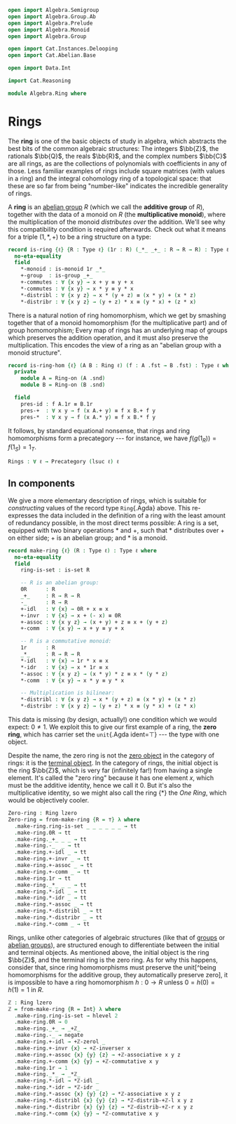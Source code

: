 ```agda
open import Algebra.Semigroup
open import Algebra.Group.Ab
open import Algebra.Prelude
open import Algebra.Monoid
open import Algebra.Group

open import Cat.Instances.Delooping
open import Cat.Abelian.Base

open import Data.Int

import Cat.Reasoning

module Algebra.Ring where
```

# Rings

The **ring** is one of the basic objects of study in algebra, which
abstracts the best bits of the common algebraic structures: The integers
$\bb{Z}$, the rationals $\bb{Q}$, the reals $\bb{R}$, and the complex
numbers $\bb{C}$ are all rings, as are the collections of polynomials
with coefficients in any of those. Less familiar examples of rings
include square matrices (with values in a ring) and the integral
cohomology ring of a topological space: that these are so far from being
"number-like" indicates the incredible generality of rings.

A **ring** is an [abelian group] $R$ (which we call the **additive
group** of $R$), together with the data of a monoid on $R$ (the
**multiplicative monoid**), where the multiplication of the monoid
_distributes over_ the addition. We'll see why this compatibility
condition is required afterwards. Check out what it means for a triple
$(1, *, +)$ to be a ring structure on a type:

[abelian group]: Algebra.Group.Ab.html

```agda
record is-ring {ℓ} {R : Type ℓ} (1r : R) (_*_ _+_ : R → R → R) : Type ℓ where
  no-eta-equality
  field
    *-monoid : is-monoid 1r _*_
    +-group  : is-group _+_
    +-commutes : ∀ {x y} → x + y ≡ y + x
    *-commutes : ∀ {x y} → x * y ≡ y * x
    *-distribl : ∀ {x y z} → x * (y + z) ≡ (x * y) + (x * z)
    *-distribr : ∀ {x y z} → (y + z) * x ≡ (y * x) + (z * x)
```

<!--
```agda
  open is-monoid *-monoid
    renaming ( idl to *-idl
             ; idr to *-idr
             ; associative to *-associative
             )
    hiding (has-is-set ; magma-hlevel ; underlying-set)
    public

  open is-group +-group
    renaming ( _—_ to _-_
             ; inverse to -_
             ; unit to 0r
             ; inversel to +-invl
             ; inverser to +-invr
             ; associative to +-associative
             ; idl to +-idl
             ; idr to +-idr
             )
    public

  additive-group : Group ℓ
  additive-group = (R , record { _⋆_ = _+_ ; has-is-group = +-group })

  Ringoid : Ab-category (B record { _⋆_ = _*_ ; has-is-monoid = *-monoid })
  Ringoid .Ab-category.Group-on-hom _ _ = additive-group .snd
  Ringoid .Ab-category.Hom-grp-ab _ _ f g = +-commutes
  Ringoid .Ab-category.∘-linear-l f g h = sym *-distribr
  Ringoid .Ab-category.∘-linear-r f g h = sym *-distribl

  private
    module ringoid = Ab-category Ringoid
      using ( ∘-zero-l ; ∘-zero-r ; neg-∘-l ; neg-∘-r ; ∘-minus-l ; ∘-minus-r )

  open ringoid renaming
      ( ∘-zero-l to *-zerol
      ; ∘-zero-r to *-zeror
      ; neg-∘-l to neg-*-l
      ; neg-∘-r to neg-*-r
      ; ∘-minus-l to *-minus-l
      ; ∘-minus-r to *-minus-r
      )
    public

  module m = Cat.Reasoning (B record { _⋆_ = _*_ ; has-is-monoid = *-monoid })
    hiding (module HLevel-instance)
  module a = AbGrp (restrict additive-group λ _ _ → +-commutes)

record Ring-on {ℓ} (R : Type ℓ) : Type ℓ where
  field
    1r : R
    _*_ _+_ : R → R → R
    has-is-ring : is-ring 1r _*_ _+_

  open is-ring has-is-ring public

instance
  H-Level-is-ring
    : ∀ {ℓ} {R : Type ℓ} {1r : R} {_*_ _+_ : R → R → R} {n}
    → H-Level (is-ring 1r _*_ _+_) (suc n)
  H-Level-is-ring {1r = 1r} {_*_} {_+_} =
    prop-instance {T = is-ring 1r _*_ _+_} $ λ where
      x y i .*-monoid   → hlevel 1 (x .*-monoid) (y .*-monoid) i
      x y i .+-group    → hlevel 1 (x .+-group) (y .+-group) i
      x y i .+-commutes → x .+-group .is-group.has-is-set _ _ (x .+-commutes) (y .+-commutes) i
      x y i .*-commutes → x .+-group .is-group.has-is-set _ _ (x .*-commutes) (y .*-commutes) i
      x y i .*-distribl → x .+-group .is-group.has-is-set _ _ (x .*-distribl) (y .*-distribl) i
      x y i .*-distribr → x .+-group .is-group.has-is-set _ _ (x .*-distribr) (y .*-distribr) i
    where open is-ring

Ring : ∀ ℓ → Type (lsuc ℓ)
Ring _ = Σ (Type _) Ring-on
```
-->

There is a natural notion of ring homomorphism, which we get by smashing
together that of a monoid homomorphism (for the multiplicative part) and
of group homomorphism; Every map of rings has an underlying map of
groups which preserves the addition operation, and it must also preserve
the multiplication. This encodes the view of a ring as an "abelian group
with a monoid structure".

```agda
record is-ring-hom {ℓ} (A B : Ring ℓ) (f : A .fst → B .fst) : Type ℓ where
  private
    module A = Ring-on (A .snd)
    module B = Ring-on (B .snd)

  field
    pres-id : f A.1r ≡ B.1r
    pres-+  : ∀ x y → f (x A.+ y) ≡ f x B.+ f y
    pres-*  : ∀ x y → f (x A.* y) ≡ f x B.* f y
```

<!--
```agda
private unquoteDecl eqv = declare-record-iso eqv (quote is-ring-hom)

module _ {ℓ} {A B : Ring ℓ} where
  open Ring-on (A .snd) using (magma-hlevel)
  open Ring-on (B .snd) using (magma-hlevel)

  instance abstract
    H-Level-ring-hom : ∀ {f n} → H-Level (is-ring-hom A B f) (suc n)
    H-Level-ring-hom = prop-instance λ x y → is-hlevel≃ 1 ((Iso→Equiv eqv) e⁻¹) (hlevel 1) x y

is-ring≃ : ∀ {ℓ} (A B : Ring ℓ) (e : A .fst ≃ B .fst) → Type ℓ
is-ring≃ A B (f , _) = is-ring-hom A B f

Ring-univalent : ∀ {ℓ} → is-univalent (HomT→Str (is-ring≃ {ℓ}))
Ring-univalent {ℓ = ℓ} =
  Derive-univalent-record (record-desc
    (Ring-on {ℓ = ℓ}) is-ring≃
    (record:
      field[ _*_         by pres-* ]
      field[ _+_         by pres-+ ]
      field[ 1r          by pres-id ]
      axiom[ has-is-ring by (λ _ → prop) ]))
  where
    open Ring-on
    open is-ring-hom
    -- if you try to use (λ _ → hlevel 1) in the record-desc, even with
    -- an explicit {T = is-ring _ _ _} argument, Agda gets an internal
    -- error at src/full/Agda/TypeChecking/Unquote.hs:511:20
    prop : ∀ {A : Type ℓ} {1r : A} {_*_ _+_ : A → A → A}
         → is-prop (is-ring 1r _*_ _+_)
    prop = hlevel 1
```
-->

It follows, by standard equational nonsense, that rings and ring
homomorphisms form a precategory --- for instance, we have $f(g(1_R)) =
f(1_S) = 1_T$.

```agda
Rings : ∀ ℓ → Precategory (lsuc ℓ) ℓ
```

<!--
```agda
Rings ℓ = precat where
  open Precategory
  open is-ring-hom

  precat : Precategory _ _
  precat .Ob = Ring _
  precat .Hom A B = Σ[ f ∈ (A .fst → B .fst) ] (is-ring-hom A B f)
  precat .Hom-set A B = goal where abstract
    open Ring-on (A .snd) using (magma-hlevel)
    open Ring-on (B .snd) using (magma-hlevel)
    goal : is-set (Σ[ f ∈ (A .fst → B .fst) ] (is-ring-hom A B f))
    goal = hlevel 2

  precat .id = (λ x → x) , rh where
    rh : is-ring-hom _ _ _
    rh .pres-* _ _ = refl
    rh .pres-+ _ _ = refl
    rh .pres-id    = refl
  precat ._∘_ f g = (λ x → f .fst (g .fst x)) , h where
    h : is-ring-hom _ _ _
    h .pres-* _ _ = ap (f .fst) (g .snd .pres-* _ _) ∙ f .snd .pres-* _ _
    h .pres-+ _ _ = ap (f .fst) (g .snd .pres-+ _ _) ∙ f .snd .pres-+ _ _
    h .pres-id    = ap (f .fst) (g .snd .pres-id) ∙ f .snd .pres-id
  precat .idr {A} f = Σ-prop-path (λ f → hlevel 1) refl
    where open Ring-on (A .snd) using (magma-hlevel)
  precat .idl {A} f = Σ-prop-path (λ _ → hlevel 1) refl
    where open Ring-on (A .snd) using (magma-hlevel)
  precat .assoc {z = Z} f g h = Σ-prop-path (λ _ → hlevel 1) refl
    where open Ring-on (Z .snd) using (magma-hlevel)
module Rings {ℓ} = Precategory (Rings ℓ)
```
-->

## In components

We give a more elementary description of rings, which is suitable for
_constructing_ values of the record type `Ring`{.Agda} above. This
re-expresses the data included in the definition of a ring with the
least amount of redundancy possible, in the most direct terms
possible: A ring is a set, equipped with two binary operations $*$ and
$+$, such that $*$ distributes over $+$ on either side; $+$ is an
abelian group; and $*$ is a monoid.

```agda
record make-ring {ℓ} (R : Type ℓ) : Type ℓ where
  no-eta-equality
  field
    ring-is-set : is-set R

    -- R is an abelian group:
    0R      : R
    _+_     : R → R → R
    -_      : R → R
    +-idl   : ∀ {x} → 0R + x ≡ x
    +-invr  : ∀ {x} → x + (- x) ≡ 0R
    +-assoc : ∀ {x y z} → (x + y) + z ≡ x + (y + z)
    +-comm  : ∀ {x y} → x + y ≡ y + x

    -- R is a commutative monoid:
    1r      : R
    _*_     : R → R → R
    *-idl   : ∀ {x} → 1r * x ≡ x
    *-idr   : ∀ {x} → x * 1r ≡ x
    *-assoc : ∀ {x y z} → (x * y) * z ≡ x * (y * z)
    *-comm  : ∀ {x y} → x * y ≡ y * x

    -- Multiplication is bilinear:
    *-distribl : ∀ {x y z} → x * (y + z) ≡ (x * y) + (x * z)
    *-distribr : ∀ {x y z} → (y + z) * x ≡ (y * x) + (z * x)
```

<!--
```agda
  from-make-ring-on : Ring-on R
  from-make-ring-on = ring where
    open is-ring hiding (-_ ; +-invr ; +-invl ; *-distribl ; *-distribr ; *-idl ; *-idr ; +-idl ; +-idr)

    -- All in copatterns to prevent the unfolding from exploding on you
    ring : Ring-on R
    ring .Ring-on.1r = 1r
    ring .Ring-on._*_ = _*_
    ring .Ring-on._+_ = _+_
    ring .Ring-on.has-is-ring .*-monoid .has-is-semigroup .is-semigroup.has-is-magma = record { has-is-set = ring-is-set }
    ring .Ring-on.has-is-ring .*-monoid .has-is-semigroup .is-semigroup.associative = sym *-assoc
    ring .Ring-on.has-is-ring .*-monoid .idl = *-idl
    ring .Ring-on.has-is-ring .*-monoid .idr = *-idr
    ring .Ring-on.has-is-ring .+-group .is-group.unit = 0R
    ring .Ring-on.has-is-ring .+-group .is-group.has-is-monoid .has-is-semigroup .has-is-magma = record { has-is-set = ring-is-set }
    ring .Ring-on.has-is-ring .+-group .is-group.has-is-monoid .has-is-semigroup .associative = sym +-assoc
    ring .Ring-on.has-is-ring .+-group .is-group.has-is-monoid .idl = +-idl
    ring .Ring-on.has-is-ring .+-group .is-group.has-is-monoid .idr = +-comm ∙ +-idl
    ring .Ring-on.has-is-ring .+-group .is-group.inverse = -_
    ring .Ring-on.has-is-ring .+-group .is-group.inversel = +-comm ∙ +-invr
    ring .Ring-on.has-is-ring .+-group .is-group.inverser = +-invr
    ring .Ring-on.has-is-ring .+-commutes = +-comm
    ring .Ring-on.has-is-ring .is-ring.*-distribl = *-distribl
    ring .Ring-on.has-is-ring .is-ring.*-distribr = *-distribr
    ring .Ring-on.has-is-ring .is-ring.*-commutes = *-comm

  from-make-ring : Ring ℓ
  from-make-ring = R , from-make-ring-on

open make-ring using (from-make-ring ; from-make-ring-on) public
```
-->

This data is missing (by design, actually!) one condition which we would
expect: $0 \ne 1$. We exploit this to give our first example of a ring,
the **zero ring**, which has carrier set the `unit`{.Agda ident=⊤} ---
the type with one object.

Despite the name, the zero ring is not the [zero object] in the category
of rings: it is the [terminal object]. In the category of rings, the
initial object is the ring $\bb{Z}$, which is very far (infinitely far!)
from having a single element. It's called the "zero ring" because it has
one element $x$, which must be the additive identity, hence we call it
$0$. But it's also the multiplicative identity, so we might also call
the ring $\{*\}$ the _One Ring_, which would be objectively cooler.

[terminal object]: Cat.Diagram.Terminal.html
[zero object]: Cat.Diagram.Zero.html

```agda
Zero-ring : Ring lzero
Zero-ring = from-make-ring {R = ⊤} λ where
  .make-ring.ring-is-set _ _ _ _ _ _ → tt
  .make-ring.0R → tt
  .make-ring._+_ _ _ → tt
  .make-ring.-_  _ → tt
  .make-ring.+-idl _ → tt
  .make-ring.+-invr _ → tt
  .make-ring.+-assoc _ → tt
  .make-ring.+-comm _ → tt
  .make-ring.1r → tt
  .make-ring._*_ _ _ → tt
  .make-ring.*-idl _ → tt
  .make-ring.*-idr _ → tt
  .make-ring.*-assoc _ → tt
  .make-ring.*-distribl _ → tt
  .make-ring.*-distribr _ → tt
  .make-ring.*-comm _ → tt
```

Rings, unlike other categories of algebraic structures (like that of
[groups] or [abelian groups]), are structured enough to differentiate
between the initial and terminal objects. As mentioned above, the
initial object is the ring $\bb{Z}$, and the terminal ring is the zero
ring. As for why this happens, consider that, since ring homomorphisms
must preserve the unit[^being homomorphisms for the additive group, they
automatically preserve zero], it is impossible to have a ring
homomorphism $h : 0 \to R$ unless $0 = h(0) = h(1) = 1$ in $R$.

[groups]: Algebra.Group.html
[abelian groups]: Algebra.Group.Ab.html

```agda
ℤ : Ring lzero
ℤ = from-make-ring {R = Int} λ where
  .make-ring.ring-is-set → hlevel 2
  .make-ring.0R → 0
  .make-ring._+_ → _+ℤ_
  .make-ring.-_ → negate
  .make-ring.+-idl → +ℤ-zerol _
  .make-ring.+-invr {x} → +ℤ-inverser x
  .make-ring.+-assoc {x} {y} {z} → +ℤ-associative x y z
  .make-ring.+-comm {x} {y} → +ℤ-commutative x y
  .make-ring.1r → 1
  .make-ring._*_ → _*ℤ_
  .make-ring.*-idl → *ℤ-idl _
  .make-ring.*-idr → *ℤ-idr _
  .make-ring.*-assoc {x} {y} {z} → *ℤ-associative x y z
  .make-ring.*-distribl {x} {y} {z} → *ℤ-distrib-+ℤ-l x y z
  .make-ring.*-distribr {x} {y} {z} → *ℤ-distrib-+ℤ-r x y z
  .make-ring.*-comm {x} {y} → *ℤ-commutative x y
```
